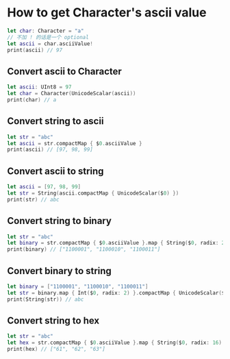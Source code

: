 # How to get Character's ascii value

```swift
let char: Character = "a"
// 不加 ! 的话是一个 optional
let ascii = char.asciiValue!
print(ascii) // 97
```

## Convert ascii to Character

```swift
let ascii: UInt8 = 97
let char = Character(UnicodeScalar(ascii))
print(char) // a
```

## Convert string to ascii

```swift
let str = "abc"
let ascii = str.compactMap { $0.asciiValue }
print(ascii) // [97, 98, 99]
```

## Convert ascii to string

```swift
let ascii = [97, 98, 99]
let str = String(ascii.compactMap { UnicodeScalar($0) })
print(str) // abc
```

## Convert string to binary

```swift
let str = "abc"
let binary = str.compactMap { $0.asciiValue }.map { String($0, radix: 2) }
print(binary) // ["1100001", "1100010", "1100011"]
```

## Convert binary to string

```swift
let binary = ["1100001", "1100010", "1100011"]
let str = binary.map { Int($0, radix: 2) }.compactMap { UnicodeScalar($0) }
print(String(str)) // abc
```

## Convert string to hex

```swift
let str = "abc"
let hex = str.compactMap { $0.asciiValue }.map { String($0, radix: 16) }
print(hex) // ["61", "62", "63"]
```

